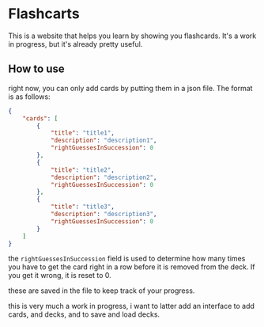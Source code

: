 # Flashcarts

This is a website that helps you learn by showing you flashcards. It's a work in progress, but it's already pretty useful.

## How to use
right now, you can only add cards by putting them in a json file. The format is as follows:

```json
{
    "cards": [
        {
            "title": "title1",
            "description": "description1",
            "rightGuessesInSuccession": 0
        },
        {
            "title": "title2",
            "description": "description2",
            "rightGuessesInSuccession": 0
        },
        {
            "title": "title3",
            "description": "description3",
            "rightGuessesInSuccession": 0
        }
    ]
}
```

the `rightGuessesInSuccession` field is used to determine how many times you have to get the card right in a row before it is removed from the deck. If you get it wrong, it is reset to 0.

these are saved in the file to keep track of your progress.

this is very much a work in progress, i want to latter add an interface to add cards, and decks, and to save and load decks.